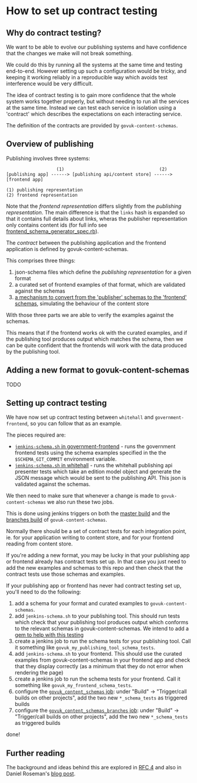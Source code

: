 # How to set up contract testing

## Why do contract testing?

We want to be able to evolve our publishing systems and have confidence that the changes we make will not break something.

We could do this by running all the systems at the same time and testing end-to-end. However setting up such a configuration would be tricky, and keeping it working reliably in a reproducible way which avoids test interference would be very difficult.

The idea of contract testing is to gain more confidence that the whole system works together properly, but without needing to run all the services at the same time. Instead we can test each service in isolation using a 'contract' which describes the expectations on each interacting service.

The definition of the contracts are provided by `govuk-content-schemas`.

## Overview of publishing

Publishing involves three systems:

```
                   (1)                                    (2)
[publishing app] ------> [publishing api/content store] ------> [frontend app]

(1) publishing representation
(2) frontend representation

```

Note that the *frontend representation* differs slightly from the *publishing
representation*. The main difference is that the `links` hash is expanded so
that it contains full details about links, wheras the publisher representation
only contains content ids (for full info see [frontend_schema_generator_spec.rb](spec/lib/frontend_schema_generator_spec.rb)).

The *contract* between the publishing application and the frontend application
is defined by govuk-content-schemas.

This comprises three things:

1. json-schema files which define the *publishing representation* for a given format
2. a curated set of frontend examples of that format, which are validated against the schemas
3. [a mechanism to convert from the 'publisher' schemas to the 'frontend' schemas](https://github.com/alphagov/govuk-content-schemas/blob/master/lib/govuk_content_schemas/frontend_schema_generator.rb), simulating the behaviour of the content store

With those three parts we are able to verify the examples against the schemas.

This means that if the frontend works ok with the curated examples, and if the publishing tool produces output which matches the schema, then we can be quite confident that the frontends will work with the data produced by the publishing tool.

## Adding a new format to govuk-content-schemas

TODO

## Setting up contract testing

We have now set up contract testing between `whitehall` and `government-frontend`, so you can follow that as an example.

The pieces required are:

* [`jenkins-schema.sh` in government-frontend](https://github.com/alphagov/government-frontend/blob/master/jenkins-schema.sh) - runs the government frontend tests using the schema examples specified in the the `$SCHEMA_GIT_COMMIT` environment variable.
* [`jenkins-schema.sh` in whitehall](https://github.com/alphagov/whitehall/blob/master/jenkins-schema.sh) - runs the whitehall publishing api presenter tests which take an edition model object and generate the JSON message which would be sent to the publishing API. This json is validated against the schemas.

We then need to make sure that whenever a change is made to `govuk-content-schemas`
we also run these two jobs.

This is done using jenkins triggers on both the [master build](https://ci-new.alphagov.co.uk/job/govuk_content_schemas/) and the [branches build](https://ci-new.alphagov.co.uk/job/govuk_content_schemas_branches/) of `govuk-content-schemas`.

Normally there should be a set of contract tests for each integration point,
ie. for your application writing to content store, and for your frontend
reading from content store.

If you're adding a new format, you may be lucky in that your publishing app or
frontend already has contract tests set up. In that case you just need to add
the new examples and schemas to this repo and then check that the contract
tests use those schemas and examples.

If your publishing app or frontend has never had contract testing set up,
you'll need to do the following:

1. add a schema for your format and curated examples to `govuk-content-schemas`.
2. add `jenkins-schema.sh` to your publishing tool. This should run tests which check that your publishing tool produces output which conforms to the relevant schemas in govuk-content-schemas. We intend to add a [gem to help with this testing ](https://trello.com/c/U3IFYey5/75-ruby-gem-for-schema-validation)
4. create a jenkins job to run the schema tests for your publishing tool. Call it something like `govuk_my_publishing_tool_schema_tests`.
5. add `jenkins-schema.sh` to your frontend. This should use the curated examples from govuk-content-schemas in your frontend app and check that they display correctly (as a minimum that they do not error when rendering the page)
6. create a jenkins job to run the schema tests for your frontend. Call it something like `govuk_my_frontend_schema_tests`.
4. configure the [`govuk_content_schemas` job](https://ci-new.alphagov.co.uk/job/govuk_content_schemas/configure): under "Build" -> "Trigger/call builds on other projects", add the two new `*_schema_tests` as triggered builds
5. configure the [`govuk_content_schemas_branches` job](https://ci-new.alphagov.co.uk/job/govuk_content_schemas_branches/configure): under "Build" -> "Trigger/call builds on other projects", add the two new `*_schema_tests` as triggered builds

done!


## Further reading

The background and ideas behind this are explored in [RFC 4](https://gov-uk.atlassian.net/wiki/display/WH/RFC+4+%3A+Enabling+the+independent+iteration+of+formats+on+government-frontend) and also in Daniel Roseman's [blog post](https://gdstechnology.blog.gov.uk/2015/01/07/validating-a-distributed-architecture-with-json-schema/).
